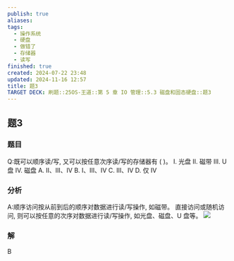 ```yaml
---
publish: true
aliases: 
tags:
  - 操作系统
  - 硬盘
  - 做错了
  - 存储器
  - 读写
finished: true
created: 2024-07-22 23:48
updated: 2024-11-16 12:57
title: 题3
TARGET DECK: 刷题::25OS-王道::第 5 章 IO 管理::5.3 磁盘和固态硬盘::题3
---
```


## 题3
### 题目
Q:既可以顺序读/写, 又可以按任意次序读/写的存储器有 ( )。
I. 光盘 II. 磁带 III. U 盘 IV. 磁盘
A. II、III、IV B. I、III、IV C. III、IV D. 仅 IV
### 分析
A:顺序访问按从前到后的顺序对数据进行读/写操作, 如磁带。
直接访问或随机访问, 则可以按任意的次序对数据进行读/写操作, 如光盘、磁盘、U 盘等。
![](https://img.hwenyi.live/202408112033199.webp)
### 解
B
